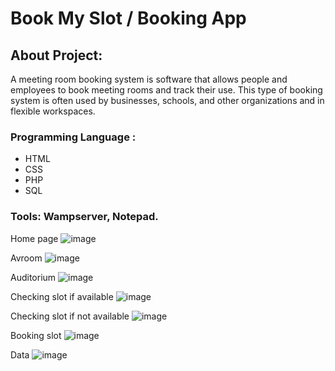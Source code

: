 # Book My Slot / Booking App

## About Project:
A meeting room booking system is software that allows people and employees to book meeting rooms and track their use. This type of booking system is often used by businesses, schools, and other organizations and in flexible workspaces.

### Programming Language :
* HTML
* CSS
* PHP
* SQL

### Tools: Wampserver, Notepad.
Home page
 ![image](https://github.com/asrujana/Book_My_Slot/assets/85404548/26677884-afed-450d-93c8-dfb96570e7da)
 
Avroom 
![image](https://github.com/asrujana/Book_My_Slot/assets/85404548/b1c578b5-df93-418d-9349-17f81185830a)

Auditorium
![image](https://github.com/asrujana/Book_My_Slot/assets/85404548/afee6195-80f4-4c50-9e90-f219a3c1eda2)

Checking slot if available
![image](https://github.com/asrujana/Book_My_Slot/assets/85404548/442dfa16-e779-4b86-a7b1-dfdfe67a9176)

Checking slot if  not available
 ![image](https://github.com/asrujana/Book_My_Slot/assets/85404548/2a68c18c-418d-4163-899e-0b6c78405507)
 
 Booking slot 
 ![image](https://github.com/asrujana/Book_My_Slot/assets/85404548/c9340f03-0094-4c6a-b8b0-359f7c0f9b7c)
 
Data
![image](https://github.com/asrujana/Book_My_Slot/assets/85404548/e4abe008-a76c-4194-a9be-812c7d3c7d5f)


